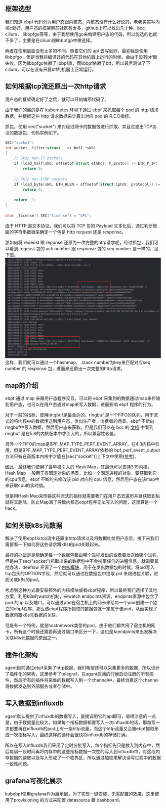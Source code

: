 ## 框架选型
我们知道 ebpf 代码分为用户态跟内核态，内核态没有什么好说的，老老实实写内核c就好，用户态的框架目前社区有太多，github上可以找出几十种，bcc，cilium， libbpfgo等等，由于我想使用go来构建用户态的代码，所以能选的也就不多了，主要是在cilium跟libbpfgp中做选择。

两者在使用层面没有太多的不同，照着它们的 api 去写就好，最初我是使用libbpfgo，但是当我将编译好的代码在其他机器上运行的时候，会由于没有btf而失败，因为libbpfgo依赖了libbpf库，而libbpf依赖了btf，所以最后测试了下cilium，可以在没有开启btf的机器上正常运行。
## 如何根据tcp流还原出一次http请求
用户态的框架确定好了之后，就可以开始编写代码了。

由于我们的目的是在 kubernetes 环境下通过 ebpf 来抓取每个 pod 的 http 请求数据，并根据这些 http 请求数据来计算出对应 pod 的 R.E.D指标。

抓包，使用 sec("socket") 来对经过网卡的数据包进行抓取，并且过滤出TCP协议的数据包，代码实例如下。
```  c
SEC("socket")
int socket__filter(struct __sk_buff *skb)
{
    // Skip non-IP packets
    if (load_half(skb, offsetof(struct ethhdr, h_proto)) != ETH_P_IP)
        return 0;

    // Skip non-ICMP packets
    if (load_byte(skb, ETH_HLEN + offsetof(struct iphdr, protocol)) != IPPROTO_TCP)
        return 0;

    return -1;
}

char _license[] SEC("license") = "GPL";
```
由于 HTTP 是文本协议，我们可以将 TCP 包的 Payload 文本化后，通过判断里面的字符串数据来确定一个包是 http request 还是 response。

那如何将 reqeust 跟 reponse 还原为一次完整的http请求呢，经过抓包，我们可以看到 reqeust 包的 ack number 跟 response 包的 seq number 是一样的，见下图。
![Dashboard](./assets/http_package.png)
这样，我们就可以通过一个hashmap， 以ack number为key来匹配对应seq number 的 response 包，进而来还原出一次完整的http请求。
## map的介绍
ebpf 通过 map 来跟用户态程序交互，可以将 ebpf 采集到的数据通过map来传输到用户态，也可以在用户态通过map来写入数据，进而影响 ebpf 程序的行为。

对于一般的指标，使用ringbuf是最合适的，ringbuf 是一个FIFO的队列，用于流式的将内核中的数据传送到用户态，类似生产者，消费者的场景。ebpf 不断向ringbuf中写入数据，然后用户态来获取。但是我们可以在 bcc 的 [文档](https://github.com/iovisor/bcc/blob/master/docs/kernel-versions.md) 中看到 ringbuf 是在5.8的内核版本中才引入的，所以兼容性较低。

另外一个FIFO的map是BPF_MAP_TYPE_PERF_EVENT_ARRAY，在4.3内核中引用，但是BPF_MAP_TYPE_PERF_EVENT_ARRAY依赖的 bpf_perf_event_output 方法只有在高版本内核中才能在[sec("socket")]上下文中使用([参考](https://stackoverflow.com/questions/59624275/can-ebpfs-perf-submit-be-used-in-a-socket-filter-program-as-well))。

因此，最终我们使用了最早被引入的 Hash Map，其最低可以支持3.19内核，Hash Map 一般用于有固定对象的场景，比如一个固定进程的对象，要获取到它的cpu信息，ebpf 不断的去修改该 pid 对应的 cpu 信息，然后用户态在该map中来获取cpu的实时值。

但是用Hash Map来传输这种流式的指标就需要我们在用户态去遍历并且获取到后就将其删除，防止Map满了导致内核态ebpf程序无法写入的问题，这里算是一个hack。

## 如何关联k8s元数据
解决了使用ebpf从tcp流中还原出http请求以及将数据吐给用户态后，接下来我们需要看一下如何将这些请求跟k8s的pod关联起来。

最好的办法是是能确定每一个数据包都由哪个进程发出的或者要发送给哪个进程，但是由于sec("socket")抓取出来的数据包中不会携带任何的进程信息，就需要其他办法，deeflow 开源了一个[内核模块](https://github.com/deepflowio/tcp-option-tracing/blob/main/module/tot.c)，用于在发出数据包的时候，将pid写入tcp包头的OPTION字段，然后就可以通过在数据包中提取 pid 来跟进程关联，进而关联k8s的pod。

考虑到这种方式要安装额外的内核模块或者ebpf程序，所以最终我们选择了其他方案，利用k8s的watch机制，来watch endpoints资源，endpints资源中包含了 pod 的 ip 以及端口，可以通过pod在宿主机上的网卡来给每一个pod创建一个独立的ebpf程序，那么该ebpf程序所抓取的数据包就一定属于该pod，从而实现了数据包跟k8s元数据的关联。

但是有一个特例，就是hostnetwork类型的pod，由于他们都共用了宿主机的网卡，所有这个时候还需要再通过端口来区分一下，这也是从endpints来出发解决关联k8s元数据的原因之一。
## 插件化架构
agent目前通过ebpf采集了http数据，我们希望还可以采集更多的数据，所以设计了插件化的架构，这里参考了telegraf，在agent启动的时候启动注册的所有插件，然后所有的插件将采集的数据写入到一个channel中，最终消费这个channel将数据发送到外部服务或者存储中。
## 写入数据到influxdb
agent默认提供了influxdb的数据写入，直接调用它的api即可，值得注意的一点是，由于数据量比较大，如果每个指标数据都要写入一次influxdb的话，那每写一次都要再在influxdb的pod上有一条http流量，而这个http流量又会被ebpf抓取形成一次指标写入，最终这样的循环会很快将influxdb的存储打满。

所以在写入influxdb我们采用了定时分批写入，每个指标先只是放入到内存中，然后每隔一段时间再将内存中的这些指标数据一次性的写入到influxdb中，对这段内存数据的读取以及写入形成了一个临界区，所以通过加锁来解决读写过程中的数据一致性问题。
## grafana可视化展示
kubebpf使用grafana作为展示层，为了实现一键安装，无需配置的效果，这里使用了provisioning 的方式来配置 datasource 跟 dashboard。